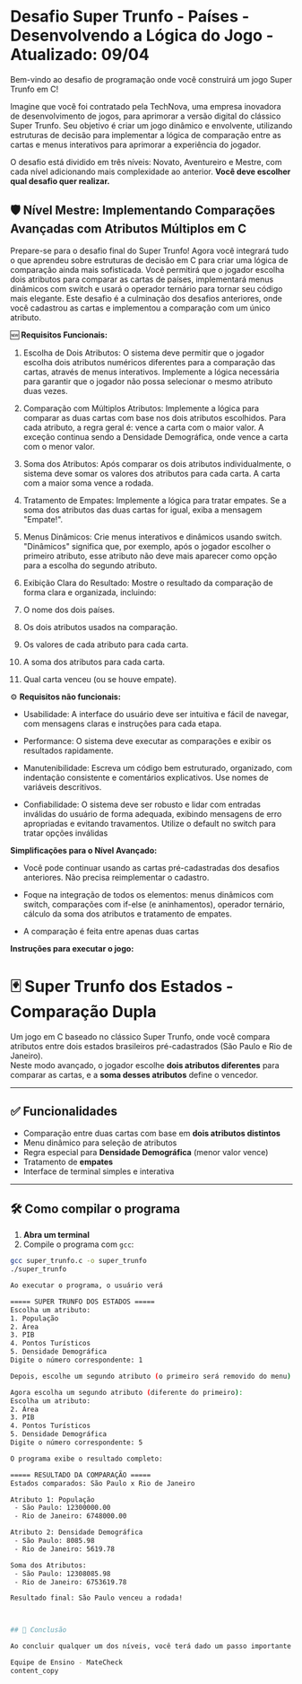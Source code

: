 # Desafio Super Trunfo - Países - Desenvolvendo a Lógica do Jogo - Atualizado: 09/04

Bem-vindo ao desafio de programação onde você construirá um jogo Super Trunfo em C! 

Imagine que você foi contratado pela TechNova, uma empresa inovadora de desenvolvimento de jogos, para aprimorar a versão digital do clássico Super Trunfo.
Seu objetivo é criar um jogo dinâmico e envolvente, utilizando estruturas de decisão para implementar a lógica de comparação entre as cartas e menus interativos para aprimorar a experiência do jogador.

O desafio está dividido em três níveis: Novato, Aventureiro e Mestre, com cada nível adicionando mais complexidade ao anterior.  **Você deve escolher qual desafio quer realizar.**

## 🛡️ Nível Mestre: Implementando Comparações Avançadas com Atributos Múltiplos em C

Prepare-se para o desafio final do Super Trunfo! Agora você integrará tudo o que aprendeu sobre estruturas de decisão em C para criar uma lógica de comparação ainda mais sofisticada. Você permitirá que o jogador escolha dois atributos para comparar as cartas de países, implementará menus dinâmicos com switch e usará o operador ternário para tornar seu código mais elegante. Este desafio é a culminação dos desafios anteriores, onde você cadastrou as cartas e implementou a comparação com um único atributo.

🆕 **Requisitos Funcionais:**


1. Escolha de Dois Atributos: O sistema deve permitir que o jogador escolha dois atributos numéricos diferentes para a comparação das cartas, através de menus interativos. Implemente a lógica necessária para garantir que o jogador não possa selecionar o mesmo atributo duas vezes.
 
2. Comparação com Múltiplos Atributos: Implemente a lógica para comparar as duas cartas com base nos dois atributos escolhidos. Para cada atributo, a regra geral é: vence a carta com o maior valor. A exceção continua sendo a Densidade Demográfica, onde vence a carta com o menor valor.
 
3. Soma dos Atributos: Após comparar os dois atributos individualmente, o sistema deve somar os valores dos atributos para cada carta. A carta com a maior soma vence a rodada.
 
4. Tratamento de Empates: Implemente a lógica para tratar empates. Se a soma dos atributos das duas cartas for igual, exiba a mensagem "Empate!".
 
5. Menus Dinâmicos: Crie menus interativos e dinâmicos usando switch. "Dinâmicos" significa que, por exemplo, após o jogador escolher o primeiro atributo, esse atributo não deve mais aparecer como opção para a escolha do segundo atributo.
 
6. Exibição Clara do Resultado: Mostre o resultado da comparação de forma clara e organizada, incluindo:
 
1. O nome dos dois países.
 
2. Os dois atributos usados na comparação.
 
3. Os valores de cada atributo para cada carta.
 
4. A soma dos atributos para cada carta.
 
5. Qual carta venceu (ou se houve empate).

⚙️ **Requisitos não funcionais:**

* Usabilidade: A interface do usuário deve ser intuitiva e fácil de navegar, com mensagens claras e instruções para cada etapa.
 
* Performance: O sistema deve executar as comparações e exibir os resultados rapidamente.
 
* Manutenibilidade: Escreva um código bem estruturado, organizado, com indentação consistente e comentários explicativos. Use nomes de variáveis descritivos.
 
* Confiabilidade: O sistema deve ser robusto e lidar com entradas inválidas do usuário de forma adequada, exibindo mensagens de erro apropriadas e evitando travamentos. Utilize o default no switch para tratar opções inválidas

**Simplificações para o Nível Avançado:**

* Você pode continuar usando as cartas pré-cadastradas dos desafios anteriores. Não precisa reimplementar o cadastro.
 
* Foque na integração de todos os elementos: menus dinâmicos com switch, comparações com if-else (e aninhamentos), operador ternário, cálculo da soma dos atributos e tratamento de empates.
 
* A comparação é feita entre apenas duas cartas

**Instruções para executar o jogo:**

# 🃏 Super Trunfo dos Estados - Comparação Dupla

Um jogo em C baseado no clássico Super Trunfo, onde você compara atributos entre dois estados brasileiros pré-cadastrados (São Paulo e Rio de Janeiro).  
Neste modo avançado, o jogador escolhe **dois atributos diferentes** para comparar as cartas, e a **soma desses atributos** define o vencedor.

---

## ✅ Funcionalidades

- Comparação entre duas cartas com base em **dois atributos distintos**
- Menu dinâmico para seleção de atributos
- Regra especial para **Densidade Demográfica** (menor valor vence)
- Tratamento de **empates**
- Interface de terminal simples e interativa

---

## 🛠️ Como compilar o programa

1. **Abra um terminal**
2. Compile o programa com `gcc`:

```bash
gcc super_trunfo.c -o super_trunfo
./super_trunfo

Ao executar o programa, o usuário verá

===== SUPER TRUNFO DOS ESTADOS =====
Escolha um atributo:
1. População
2. Área
3. PIB
4. Pontos Turísticos
5. Densidade Demográfica
Digite o número correspondente: 1

Depois, escolhe um segundo atributo (o primeiro será removido do menu):

Agora escolha um segundo atributo (diferente do primeiro):
Escolha um atributo:
2. Área
3. PIB
4. Pontos Turísticos
5. Densidade Demográfica
Digite o número correspondente: 5

O programa exibe o resultado completo:

===== RESULTADO DA COMPARAÇÃO =====
Estados comparados: São Paulo x Rio de Janeiro

Atributo 1: População
 - São Paulo: 12300000.00
 - Rio de Janeiro: 6748000.00

Atributo 2: Densidade Demográfica
 - São Paulo: 8085.98
 - Rio de Janeiro: 5619.78

Soma dos Atributos:
 - São Paulo: 12308085.98
 - Rio de Janeiro: 6753619.78

Resultado final: São Paulo venceu a rodada!



## 🏁 Conclusão

Ao concluir qualquer um dos níveis, você terá dado um passo importante no desenvolvimento do Super Trunfo - Países. Boa sorte e divirta-se programando!

Equipe de Ensino - MateCheck
content_copy
